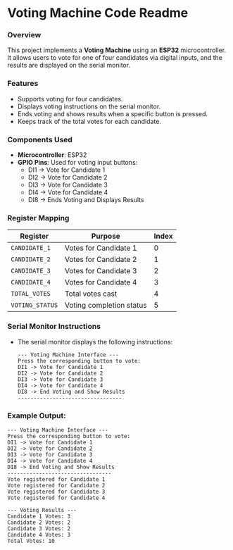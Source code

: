 # Voting Machine Code Readme

### Overview
This project implements a **Voting Machine** using an **ESP32** microcontroller. It allows users to vote for one of four candidates via digital inputs, and the results are displayed on the serial monitor.

### Features
- Supports voting for four candidates.
- Displays voting instructions on the serial monitor.
- Ends voting and shows results when a specific button is pressed.
- Keeps track of the total votes for each candidate.

### Components Used
- **Microcontroller**: ESP32
- **GPIO Pins**: Used for voting input buttons:
  - DI1 -> Vote for Candidate 1
  - DI2 -> Vote for Candidate 2
  - DI3 -> Vote for Candidate 3
  - DI4 -> Vote for Candidate 4
  - DI8 -> Ends Voting and Displays Results

### Register Mapping
| Register      | Purpose                    | Index |
|---------------|----------------------------|-------|
| `CANDIDATE_1` | Votes for Candidate 1      | 0     |
| `CANDIDATE_2` | Votes for Candidate 2      | 1     |
| `CANDIDATE_3` | Votes for Candidate 3      | 2     |
| `CANDIDATE_4` | Votes for Candidate 4      | 3     |
| `TOTAL_VOTES` | Total votes cast           | 4     |
| `VOTING_STATUS` | Voting completion status | 5     |

### Serial Monitor Instructions
- The serial monitor displays the following instructions:
  ```
  --- Voting Machine Interface ---
  Press the corresponding button to vote:
  DI1 -> Vote for Candidate 1
  DI2 -> Vote for Candidate 2
  DI3 -> Vote for Candidate 3
  DI4 -> Vote for Candidate 4
  DI8 -> End Voting and Show Results
  ---------------------------------
  ```

### Example Output:
```
--- Voting Machine Interface ---
Press the corresponding button to vote:
DI1 -> Vote for Candidate 1
DI2 -> Vote for Candidate 2
DI3 -> Vote for Candidate 3
DI4 -> Vote for Candidate 4
DI8 -> End Voting and Show Results
---------------------------------
Vote registered for Candidate 1
Vote registered for Candidate 2
Vote registered for Candidate 3
Vote registered for Candidate 4

--- Voting Results ---
Candidate 1 Votes: 3
Candidate 2 Votes: 2
Candidate 3 Votes: 2
Candidate 4 Votes: 3
Total Votes: 10
```

